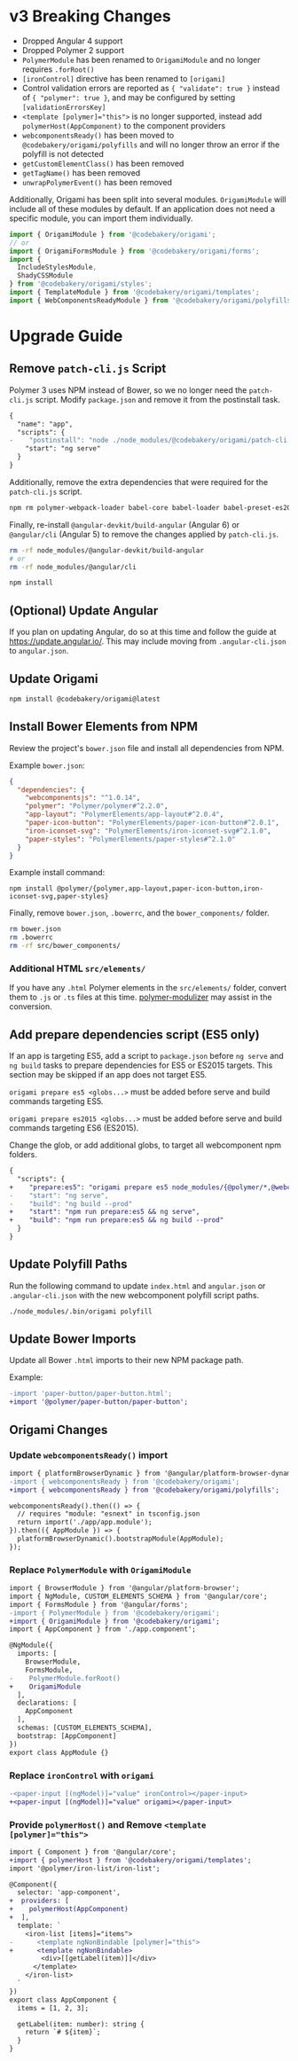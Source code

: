 # v3 Breaking Changes

- Dropped Angular 4 support
- Dropped Polymer 2 support
- `PolymerModule` has been renamed to `OrigamiModule` and no longer requires `.forRoot()`
- `[ironControl]` directive has been renamed to `[origami]`
- Control validation errors are reported as `{ "validate": true }` instead of `{ "polymer": true }`, and may be configured by setting `[validationErrorsKey]`
- `<template [polymer]="this">` is no longer supported, instead add `polymerHost(AppComponent)` to the component providers
- `webcomponentsReady()` has been moved to `@codebakery/origami/polyfills` and will no longer throw an error if the polyfill is not detected
- `getCustomElementClass()` has been removed
- `getTagName()` has been removed
- `unwrapPolymerEvent()` has been removed

Additionally, Origami has been split into several modules. `OrigamiModule` will include all of these modules by default. If an application does not need a specific module, you can import them individually.

```ts
import { OrigamiModule } from '@codebakery/origami';
// or
import { OrigamiFormsModule } from '@codebakery/origami/forms';
import {
  IncludeStylesModule,
  ShadyCSSModule
} from '@codebakery/origami/styles';
import { TemplateModule } from '@codebakery/origami/templates';
import { WebComponentsReadyModule } from '@codebakery/origami/polyfills';
```

# Upgrade Guide

## Remove `patch-cli.js` Script

Polymer 3 uses NPM instead of Bower, so we no longer need the `patch-cli.js` script. Modify `package.json` and remove it from the postinstall task.

```diff
{
  "name": "app",
  "scripts": {
-    "postinstall": "node ./node_modules/@codebakery/origami/patch-cli.js",
    "start": "ng serve"
  }
}
```

Additionally, remove the extra dependencies that were required for the `patch-cli.js` script.

```sh
npm rm polymer-webpack-loader babel-core babel-loader babel-preset-es2015 script-loader
```

Finally, re-install `@angular-devkit/build-angular` (Angular 6) or `@angular/cli` (Angular 5) to remove the changes applied by `patch-cli.js`.

```sh
rm -rf node_modules/@angular-devkit/build-angular
# or
rm -rf node_modules/@angular/cli

npm install
```

## (Optional) Update Angular

If you plan on updating Angular, do so at this time and follow the guide at https://update.angular.io/. This may include moving from `.angular-cli.json` to `angular.json`.

## Update Origami

```sh
npm install @codebakery/origami@latest
```

## Install Bower Elements from NPM

Review the project's `bower.json` file and install all dependencies from NPM.

Example `bower.json`:

```json
{
  "dependencies": {
    "webcomponentsjs": "^1.0.14",
    "polymer": "Polymer/polymer#^2.2.0",
    "app-layout": "PolymerElements/app-layout#^2.0.4",
    "paper-icon-button": "PolymerElements/paper-icon-button#^2.0.1",
    "iron-iconset-svg": "PolymerElements/iron-iconset-svg#^2.1.0",
    "paper-styles": "PolymerElements/paper-styles#^2.1.0"
  }
}
```

Example install command:

```
npm install @polymer/{polymer,app-layout,paper-icon-button,iron-iconset-svg,paper-styles}
```

Finally, remove `bower.json`, `.bowerrc`, and the `bower_components/` folder.

```sh
rm bower.json
rm .bowerrc
rm -rf src/bower_components/
```

### Additional HTML `src/elements/`

If you have any `.html` Polymer elements in the `src/elements/` folder, convert them to `.js` or `.ts` files at this time. [polymer-modulizer](https://github.com/Polymer/polymer-modulizer) may assist in the conversion.

## Add prepare dependencies script (ES5 only)

If an app is targeting ES5, add a script to `package.json` before `ng serve` and `ng build` tasks to prepare dependencies for ES5 or ES2015 targets. This section may be skipped if an app does not target ES5.

`origami prepare es5 <globs...>` must be added before serve and build commands targeting ES5.

`origami prepare es2015 <globs...>` must be added before serve and build commands targeting ES6 (ES2015).

Change the glob, or add additional globs, to target all webcomponent npm folders.

```diff
{
  "scripts": {
+    "prepare:es5": "origami prepare es5 node_modules/{@polymer/*,@webcomponents/shadycss}",
-    "start": "ng serve",
-    "build": "ng build --prod"
+    "start": "npm run prepare:es5 && ng serve",
+    "build": "npm run prepare:es5 && ng build --prod"
  }
}
```

## Update Polyfill Paths

Run the following command to update `index.html` and `angular.json` or `.angular-cli.json` with the new webcomponent polyfill script paths.

```sh
./node_modules/.bin/origami polyfill
```

## Update Bower Imports

Update all Bower `.html` imports to their new NPM package path.

Example:

```diff
-import 'paper-button/paper-button.html';
+import '@polymer/paper-button/paper-button';
```

## Origami Changes

### Update `webcomponentsReady()` import

```diff
import { platformBrowserDynamic } from '@angular/platform-browser-dynamic';
-import { webcomponentsReady } from '@codebakery/origami';
+import { webcomponentsReady } from '@codebakery/origami/polyfills';

webcomponentsReady().then(() => {
  // requires "module: "esnext" in tsconfig.json
  return import('./app/app.module');
}).then(({ AppModule }) => {
  platformBrowserDynamic().bootstrapModule(AppModule);
});
```

### Replace `PolymerModule` with `OrigamiModule`

```diff
import { BrowserModule } from '@angular/platform-browser';
import { NgModule, CUSTOM_ELEMENTS_SCHEMA } from '@angular/core';
import { FormsModule } from '@angular/forms';
-import { PolymerModule } from '@codebakery/origami';
+import { OrigamiModule } from '@codebakery/origami';
import { AppComponent } from './app.component';

@NgModule({
  imports: [
    BrowserModule,
    FormsModule,
-    PolymerModule.forRoot()
+    OrigamiModule
  ],
  declarations: [
    AppComponent
  ],
  schemas: [CUSTOM_ELEMENTS_SCHEMA],
  bootstrap: [AppComponent]
})
export class AppModule {}
```

### Replace `ironControl` with `origami`

```diff
-<paper-input [(ngModel)]="value" ironControl></paper-input>
+<paper-input [(ngModel)]="value" origami></paper-input>
```

### Provide `polymerHost()` and Remove `<template [polymer]="this">`

```diff
import { Component } from '@angular/core';
+import { polymerHost } from '@codebakery/origami/templates';
import '@polymer/iron-list/iron-list';

@Component({
  selector: 'app-component',
+  providers: [
+    polymerHost(AppComponent)
+  ],
  template: `
    <iron-list [items]="items">
-      <template ngNonBindable [polymer]="this">
+      <template ngNonBindable>
        <div>[[getLabel(item)]]</div>
      </template>
    </iron-list>
  `
})
export class AppComponent {
  items = [1, 2, 3];

  getLabel(item: number): string {
    return `# ${item}`;
  }
}
```
